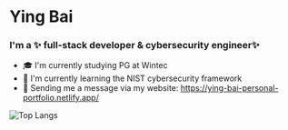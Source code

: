 # Ying Bai
### I'm a ✨ full-stack developer & cybersecurity engineer✨ 
- 🎓 I'm currently studying PG at Wintec
- 🌱 I'm currently learning the NIST cybersecurity framework
- 💬 Sending me a message via my website: https://ying-bai-personal-portfolio.netlify.app/



![Top Langs](https://github-readme-stats.vercel.app/api/top-langs/?username=Miranda-Bai&hide=Jupyter%20Notebook&layout=compact&langs_count=10)
